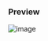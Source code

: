 ### Preview
![image](https://github.com/NeuralTeam/exdraw/assets/58384167/3331c96a-ec51-46f3-b972-760929a34e09)
